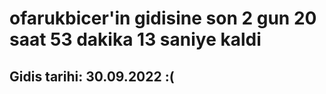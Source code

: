 # ofarukbicer'in gidisine son 2 gun 20 saat 53 dakika 13 saniye kaldi

## Gidis tarihi: 30.09.2022 :(